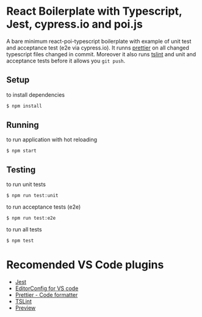 # React Boilerplate with Typescript, Jest, cypress.io and poi.js

A bare minimum react-poi-typescript boilerplate with example of unit test and acceptance test (e2e via cypress.io).
It runns [prettier](https://github.com/prettier/prettier) on all changed typescript files changed in commit.
Moreover it also runs [tslint](https://palantir.github.io/tslint/) and unit and acceptance tests before it allows you `git push`.

## Setup
to install dependencies
```sh
$ npm install
```
## Running
to run application with hot reloading
```
$ npm start
```
## Testing
to run unit tests
```
$ npm run test:unit
```
to run acceptance tests (e2e)
```
$ npm run test:e2e
```
to run all tests
```
$ npm test
```

# Recomended VS Code plugins
* [Jest](https://github.com/jest-community/vscode-jest)
* [EditorConfig for VS code](https://github.com/editorconfig/editorconfig-vscode)
* [Prettier - Code formatter](https://github.com/prettier/prettier-vscode)
* [TSLint](https://github.com/Microsoft/vscode-tslint)
* [Preview](https://github.com/searKing/preview-vscode)
